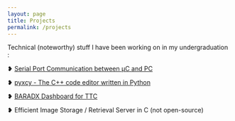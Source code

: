 ```yaml
---
layout: page
title: Projects
permalink: /projects
---
```

Technical (noteworthy) stuff I have been working on in my undergraduation :

❥ <a href="https://rounakdatta.github.io/2017/09/02/spc-proj.html">Serial Port Communication between μC and PC</a>

❥ <a href="https://rounakdatta.github.io/2017/09/07/pyxcy-proj.html">pyxcy - The C++ code editor written in Python</a>

❥ <a href="https://rounakdatta.github.io/2017/09/14/baradx-proj.html">BARADX Dashboard for TTC</a>

❥ Efficient Image Storage / Retrieval Server in C (not open-source)
